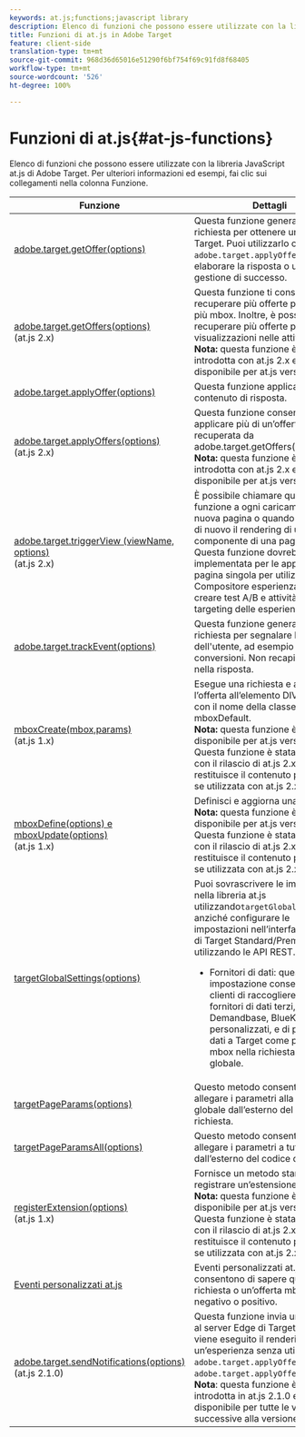 ```yaml
---
keywords: at.js;functions;javascript library
description: Elenco di funzioni che possono essere utilizzate con la libreria JavaScript di at.js in Adobe Target.
title: Funzioni di at.js in Adobe Target
feature: client-side
translation-type: tm+mt
source-git-commit: 968d36d65016e51290f6bf754f69c91fd8f68405
workflow-type: tm+mt
source-wordcount: '526'
ht-degree: 100%

---
```



# Funzioni di at.js{#at-js-functions}

Elenco di funzioni che possono essere utilizzate con la libreria JavaScript at.js di Adobe Target. Per ulteriori informazioni ed esempi, fai clic sui collegamenti nella colonna Funzione.

| Funzione | Dettagli |
| --- | --- | 
| [adobe.target.getOffer(options)](/help/c-implementing-target/c-implementing-target-for-client-side-web/adobe-target-getoffer.md) | Questa funzione genera una richiesta per ottenere un’offerta di Target. Puoi utilizzarlo con `adobe.target.applyOffer()` per elaborare la risposta o usare la tua gestione di successo. |
| [adobe.target.getOffers(options)](/help/c-implementing-target/c-implementing-target-for-client-side-web/adobe-target-getoffers-atjs-2.md)<br>(at.js 2.x) | Questa funzione ti consente di recuperare più offerte passando più mbox. Inoltre, è possibile recuperare più offerte per tutte le visualizzazioni nelle attività attive.<br>**Nota:** questa funzione è stata introdotta con at.js 2.x e non è disponibile per at.js versione 1.*x*. |
| [adobe.target.applyOffer(options)](/help/c-implementing-target/c-implementing-target-for-client-side-web/adobe-target-applyoffer.md) | Questa funzione applica il contenuto di risposta. |
| [adobe.target.applyOffers(options)](/help/c-implementing-target/c-implementing-target-for-client-side-web/adobe-target-applyoffers-atjs-2.md)<br>(at.js 2.x) | Questa funzione consente di applicare più di un’offerta recuperata da adobe.target.getOffers().<br>**Nota:** questa funzione è stata introdotta con at.js 2.x e non è disponibile per at.js versione 1.*x*. |
| [adobe.target.triggerView (viewName, options)](/help/c-implementing-target/c-implementing-target-for-client-side-web/adobe-target-triggerview-atjs-2.md)<br>(at.js 2.x) | È possibile chiamare questa funzione a ogni caricamento di una nuova pagina o quando si esegue di nuovo il rendering di un componente di una pagina.<br> Questa funzione dovrebbe essere implementata per le applicazioni a pagina singola per utilizzare il Compositore esperienza visiva per creare test A/B e attività di targeting delle esperienze (XT). |
| [adobe.target.trackEvent(options)](/help/c-implementing-target/c-implementing-target-for-client-side-web/adobe-target-trackevent.md) | Questa funzione genera una richiesta per segnalare le azioni dell&#39;utente, ad esempio clic e conversioni. Non recapita le attività nella risposta. |
| [mboxCreate(mbox,params)](/help/c-implementing-target/c-implementing-target-for-client-side-web/mboxcreate-atjs.md)<br>(at.js 1.x) | Esegue una richiesta e applica l’offerta all’elemento DIV più vicino con il nome della classe mboxDefault.<br>**Nota:** questa funzione è disponibile per at.js versione 1.*x*. Questa funzione è stata rimossa con il rilascio di at.js 2.x e restituisce il contenuto predefinito se utilizzata con at.js 2.x. |
| [mboxDefine(options) e mboxUpdate(options)](/help/c-implementing-target/c-implementing-target-for-client-side-web/mboxdefine-mboxupdate-atjs-1x.md)<br>(at.js 1.x) | Definisci e aggiorna una mbox.<br>**Nota:** questa funzione è disponibile per at.js versione 1.*x*. Questa funzione è stata rimossa con il rilascio di at.js 2.x e restituisce il contenuto predefinito se utilizzata con at.js 2.x. |
| [targetGlobalSettings(options)](/help/c-implementing-target/c-implementing-target-for-client-side-web/targetgobalsettings.md) | Puoi sovrascrivere le impostazioni nella libreria at.js utilizzando`targetGlobalSettings()`, anziché configurare le impostazioni nell’interfaccia utente di Target Standard/Premium o utilizzando le API REST.<ul><li>Fornitori di dati: questa impostazione consente ai clienti di raccogliere dati da fornitori di dati terzi, come Demandbase, BlueKai e servizi personalizzati, e di passare i dati a Target come parametri mbox nella richiesta mbox globale.</li></ul> |
| [targetPageParams(options)](/help/c-implementing-target/c-implementing-target-for-client-side-web/targetpageparams.md) | Questo metodo consente di allegare i parametri alla mbox globale dall’esterno del codice di richiesta. |
| [targetPageParamsAll(options)](/help/c-implementing-target/c-implementing-target-for-client-side-web/targetpageparamsall.md) | Questo metodo consente di allegare i parametri a tutte le mbox dall’esterno del codice di richiesta. |
| [registerExtension(options)](/help/c-implementing-target/c-implementing-target-for-client-side-web/registerextension-atjs-1x.md)<br>(at.js 1.x) | Fornisce un metodo standard per registrare un’estensione specifica.<br>**Nota:** questa funzione è disponibile per at.js versione 1.*x*. Questa funzione è stata rimossa con il rilascio di at.js 2.x e restituisce il contenuto predefinito se utilizzata con at.js 2.x. |
| [Eventi personalizzati at.js](/help/c-implementing-target/c-implementing-target-for-client-side-web/atjs-custom-events.md) | Eventi personalizzati at.js consentono di sapere quando una richiesta o un’offerta mbox ha esito negativo o positivo. |
| [adobe.target.sendNotifications(options)](/help/c-implementing-target/c-implementing-target-for-client-side-web/adobe.target.sendnotifications-atjs-21.md)<br>(at.js 2.1.0) | Questa funzione invia una notifica al server Edge di Target quando viene eseguito il rendering di un’esperienza senza utilizzare `adobe.target.applyOffer()` o `adobe.target.applyOffers()`.<br>**Nota**: questa funzione è stata introdotta in at.js 2.1.0 e sarà disponibile per tutte le versioni successive alla versione 2.1.0. |

